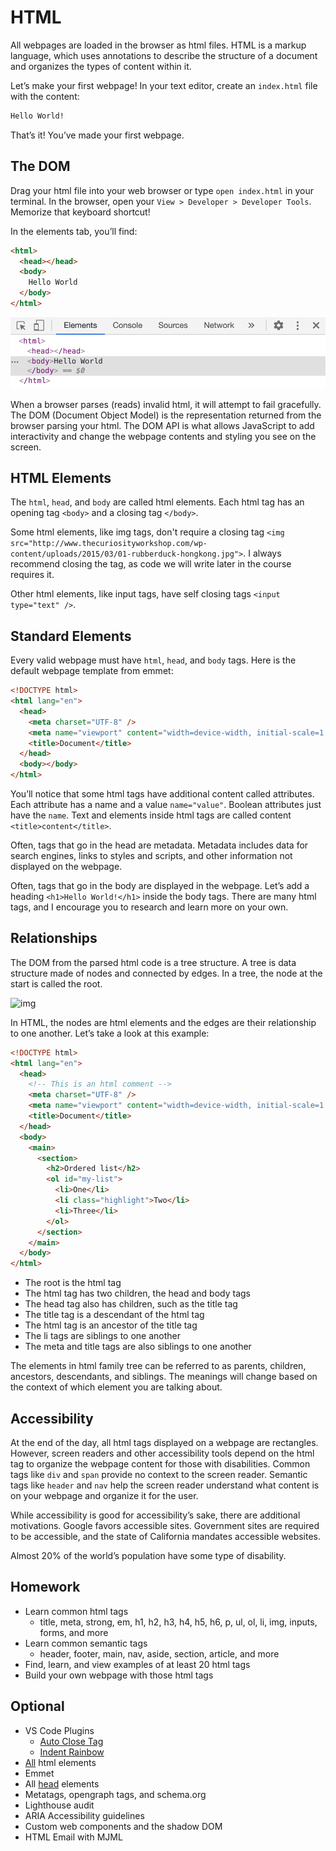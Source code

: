 # HTML

All webpages are loaded in the browser as html files. HTML is a markup language, which uses annotations to describe the structure of a document and organizes the types of content within it.

Let’s make your first webpage! In your text editor, create an `index.html` file with the content:

```html
Hello World!
```

That’s it! You’ve made your first webpage.

## The DOM

Drag your html file into your web browser or type `open index.html` in your terminal. In the browser, open your `View > Developer > Developer Tools`. Memorize that keyboard shortcut!

In the elements tab, you’ll find:

```html
<html>
  <head></head>
  <body>
    Hello World
  </body>
</html>
```

![image-20201112161909374](../images/image-20201112161909374.png)

When a browser parses (reads) invalid html, it will attempt to fail gracefully. The DOM (Document Object Model) is the representation returned from the browser parsing your html. The DOM API is what allows JavaScript to add interactivity and change the webpage contents and styling you see on the screen.

## HTML Elements

The `html`, `head`, and `body` are called html elements. Each html tag has an opening tag `<body>` and a closing tag `</body>`.

Some html elements, like img tags, don't require a closing tag `<img src="http://www.thecuriosityworkshop.com/wp-content/uploads/2015/03/01-rubberduck-hongkong.jpg">`. I always recommend closing the tag, as code we will write later in the course requires it.

Other html elements, like input tags, have self closing tags `<input type="text" />`.

## Standard Elements

Every valid webpage must have `html`, `head`, and `body` tags. Here is the default webpage template from emmet:

```html
<!DOCTYPE html>
<html lang="en">
  <head>
    <meta charset="UTF-8" />
    <meta name="viewport" content="width=device-width, initial-scale=1.0" />
    <title>Document</title>
  </head>
  <body></body>
</html>
```

You’ll notice that some html tags have additional content called attributes. Each attribute has a name and a value `name="value"`. Boolean attributes just have the `name`. Text and elements inside html tags are called content `<title>content</title>`.

Often, tags that go in the head are metadata. Metadata includes data for search engines, links to styles and scripts, and other information not displayed on the webpage.

Often, tags that go in the body are displayed in the webpage. Let’s add a heading `<h1>Hello World!</h1>` inside the body tags. There are many html tags, and I encourage you to research and learn more on your own.

## Relationships

The DOM from the parsed html code is a tree structure. A tree is data structure made of nodes and connected by edges. In a tree, the node at the start is called the root.

![img](/Users/jlarmst/Desktop/tracecamp-winter-2020/images/x9vlbv8frut01.jpg)

In HTML, the nodes are html elements and the edges are their relationship to one another. Let’s take a look at this example:

```html
<!DOCTYPE html>
<html lang="en">
  <head>
    <!-- This is an html comment -->
    <meta charset="UTF-8" />
    <meta name="viewport" content="width=device-width, initial-scale=1.0" />
    <title>Document</title>
  </head>
  <body>
    <main>
      <section>
        <h2>Ordered list</h2>
        <ol id="my-list">
          <li>One</li>
          <li class="highlight">Two</li>
          <li>Three</li>
        </ol>
      </section>
    </main>
  </body>
</html>
```

- The root is the html tag
- The html tag has two children, the head and body tags
- The head tag also has children, such as the title tag
- The title tag is a descendant of the html tag
- The html tag is an ancestor of the title tag
- The li tags are siblings to one another
- The meta and title tags are also siblings to one another

The elements in html family tree can be referred to as parents, children, ancestors, descendants, and siblings. The meanings will change based on the context of which element you are talking about.

## Accessibility

At the end of the day, all html tags displayed on a webpage are rectangles. However, screen readers and other accessibility tools depend on the html tag to organize the webpage content for those with disabilities. Common tags like `div` and `span` provide no context to the screen reader. Semantic tags like `header` and `nav` help the screen reader understand what content is on your webpage and organize it for the user.

While accessibility is good for accessibility’s sake, there are additional motivations. Google favors accessible sites. Government sites are required to be accessible, and the state of California mandates accessible websites.

Almost 20% of the world’s population have some type of disability.

## Homework

- Learn common html tags
  - title, meta, strong, em, h1, h2, h3, h4, h5, h6, p, ul, ol, li, img, inputs, forms, and more
- Learn common semantic tags
  - header, footer, main, nav, aside, section, article, and more
- Find, learn, and view examples of at least 20 html tags
- Build your own webpage with those html tags

## Optional

- VS Code Plugins
  - [Auto Close Tag](https://marketplace.visualstudio.com/items?itemName=formulahendry.auto-close-tag)
  - [Indent Rainbow](https://marketplace.visualstudio.com/items?itemName=oderwat.indent-rainbow)
- [All](https://developer.mozilla.org/en-US/docs/Web/HTML/Element) html elements
- Emmet
- All [head](https://github.com/joshbuchea/HEAD) elements
- Metatags, opengraph tags, and schema.org
- Lighthouse audit
- ARIA Accessibility guidelines
- Custom web components and the shadow DOM
- HTML Email with MJML
